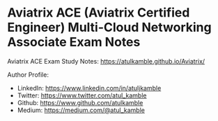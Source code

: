 # Aviatrix ACE (Aviatrix Certified Engineer) Multi-Cloud Networking Associate Exam Notes
Aviatrix ACE Exam Study Notes: https://atulkamble.github.io/Aviatrix/

Author Profile:
- LinkedIn: https://www.linkedin.com/in/atuljkamble 
- Twitter: https://www.twitter.com/atul_kamble
- Github: https://www.github.com/atulkamble
- Medium: https://medium.com/@atul_kamble
